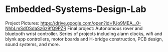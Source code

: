 # Embedded-Systems-Design-Lab
Project Pictures: https://drive.google.com/open?id=1Uo9MEA__0-NhbLmSdOSdaSz6z9fQ9PZR
Final project: Autonomous rover and bluetooth wrist controller.
Series of projects including alarm clocks, wifi and blynk app controllers, motor boards and H-bridge construction, PCB design, sound systems, and more.
